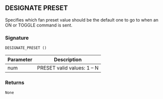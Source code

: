 ## DESIGNATE PRESET

Specifies which fan preset value should be the default one to go to when an ON or TOGGLE command is sent.


### Signature

`DESIGNATE_PRESET ()`


| Parameter | Description |
| --- | --- |
| num | PRESET valid values: 1 – N |


### Returns

`None`
